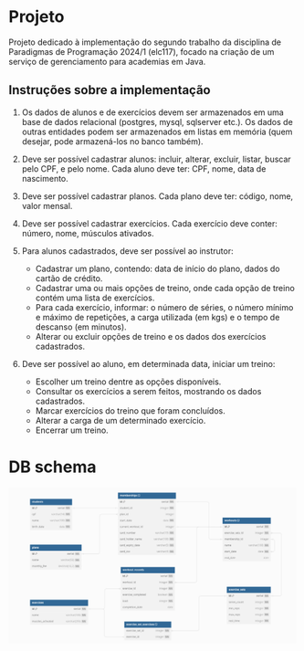 # Projeto

Projeto dedicado à implementação do segundo trabalho da disciplina de Paradigmas de Programação 2024/1 (elc117), focado na criação de um serviço de gerenciamento para academias em Java.

## Instruções sobre a implementação

1. Os dados de alunos e de exercícios devem ser armazenados em uma base de dados relacional (postgres, mysql, sqlserver etc.). Os dados de outras entidades podem ser armazenados em listas em memória (quem desejar, pode armazená-los no banco também).

2. Deve ser possível cadastrar alunos: incluir, alterar, excluir, listar, buscar pelo CPF, e pelo nome. Cada aluno deve ter: CPF, nome, data de nascimento.

3. Deve ser possível cadastrar planos. Cada plano deve ter: código, nome, valor mensal.

4. Deve ser possível cadastrar exercícios. Cada exercício deve conter: número, nome, músculos ativados.

5. Para alunos cadastrados, deve ser possível ao instrutor:

   - Cadastrar um plano, contendo: data de início do plano, dados do cartão de crédito.
   - Cadastrar uma ou mais opções de treino, onde cada opção de treino contém uma lista de exercícios.
   - Para cada exercício, informar: o número de séries, o número mínimo e máximo de repetições, a carga utilizada (em kgs) e o tempo de descanso (em minutos).
   - Alterar ou excluir opções de treino e os dados dos exercícios cadastrados.

6. Deve ser possível ao aluno, em determinada data, iniciar um treino:
   - Escolher um treino dentre as opções disponíveis.
   - Consultar os exercícios a serem feitos, mostrando os dados cadastrados.
   - Marcar exercícios do treino que foram concluídos.
   - Alterar a carga de um determinado exercício.
   - Encerrar um treino.

# DB schema

<div align="center">
  <img src="https://github.com/antunesluis/gym-management-jdbc/blob/main/db-schema-diagram.png" />
</div>
